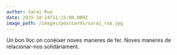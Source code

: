 ```yaml
---
author: Sarai Rua
date: 2015-10-24T11:15:00.000Z
image_path: /images/postcards/sarai_rua.jpg
---
```


Un bon lloc on conèixer noves maneres de fer. Noves maneres de relacionar-nos solidàriament.
